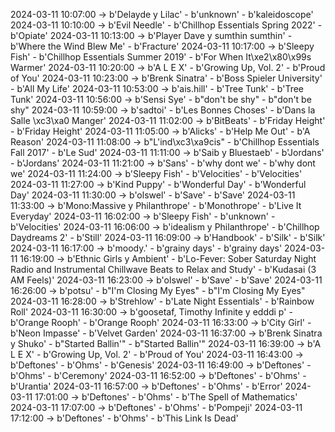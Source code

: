 2024-03-11 10:07:00 -> b'Delayde y Lilac' - b'unknown' - b'kaleidoscope'
2024-03-11 10:10:00 -> b'Evil Needle' - b'Chillhop Essentials Spring 2022' - b'Opiate'
2024-03-11 10:13:00 -> b'Player Dave y sumthin sumthin' - b'Where the Wind Blew Me' - b'Fracture'
2024-03-11 10:17:00 -> b'Sleepy Fish' - b'Chillhop Essentials Summer 2019' - b'For When It\xe2\x80\x99s Warmer'
2024-03-11 10:20:00 -> b'A L E X' - b'Growing Up, Vol. 2' - b'Proud of You'
2024-03-11 10:23:00 -> b'Brenk Sinatra' - b'Boss Spieler University' - b'All My Life'
2024-03-11 10:53:00 -> b'ais.hill' - b'Tree Tunk' - b'Tree Tunk'
2024-03-11 10:56:00 -> b'Sensi Sye' - b"don't be shy" - b"don't be shy"
2024-03-11 10:59:00 -> b'sadtoi' - b'Les Bonnes Choses' - b'Dans la Salle \xc3\xa0 Manger'
2024-03-11 11:02:00 -> b'BitBeats' - b'Friday Height' - b'Friday Height'
2024-03-11 11:05:00 -> b'Alicks' - b'Help Me Out' - b'A Reason'
2024-03-11 11:08:00 -> b"L'ind\xc3\xa9cis" - b'Chillhop Essentials Fall 2017' - b'Le Sud'
2024-03-11 11:11:00 -> b'Saib y Bluestaeb' - b'Jordans' - b'Jordans'
2024-03-11 11:21:00 -> b'Sans' - b'why dont we' - b'why dont we'
2024-03-11 11:24:00 -> b'Sleepy Fish' - b'Velocities' - b'Velocities'
2024-03-11 11:27:00 -> b'Kind Puppy' - b'Wonderful Day' - b'Wonderful Day'
2024-03-11 11:30:00 -> b'olswel' - b'Save' - b'Save'
2024-03-11 11:33:00 -> b'Mono:Massive y Philanthrope' - b'Monothrope' - b'Live It Everyday'
2024-03-11 16:02:00 -> b'Sleepy Fish' - b'unknown' - b'Velocities'
2024-03-11 16:06:00 -> b'idealism y Philanthrope' - b'Chillhop Daydreams 2' - b'Still'
2024-03-11 16:09:00 -> b'Handbook' - b'Silk' - b'Silk'
2024-03-11 16:17:00 -> b'moody.' - b'grainy days' - b'grainy days'
2024-03-11 16:19:00 -> b'Ethnic Girls y Ambient' - b'Lo-Fever: Sober Saturday Night Radio and Instrumental Chillwave Beats to Relax and Study' - b'Kudasai (3 AM Feels)'
2024-03-11 16:23:00 -> b'olswel' - b'Save' - b'Save'
2024-03-11 16:26:00 -> b'potsu' - b"I'm Closing My Eyes" - b"I'm Closing My Eyes"
2024-03-11 16:28:00 -> b'Strehlow' - b'Late Night Essentials' - b'Rainbow Roll'
2024-03-11 16:30:00 -> b'goosetaf, Timothy Infinite y edddi p' - b'Orange Rooph' - b'Orange Rooph'
2024-03-11 16:33:00 -> b'City Girl' - b'Neon Impasse' - b'Velvet Garden'
2024-03-11 16:37:00 -> b'Brenk Sinatra y Shuko' - b"Started Ballin'" - b"Started Ballin'"
2024-03-11 16:39:00 -> b'A L E X' - b'Growing Up, Vol. 2' - b'Proud of You'
2024-03-11 16:43:00 -> b'Deftones' - b'Ohms' - b'Genesis'
2024-03-11 16:49:00 -> b'Deftones' - b'Ohms' - b'Ceremony'
2024-03-11 16:52:00 -> b'Deftones' - b'Ohms' - b'Urantia'
2024-03-11 16:57:00 -> b'Deftones' - b'Ohms' - b'Error'
2024-03-11 17:01:00 -> b'Deftones' - b'Ohms' - b'The Spell of Mathematics'
2024-03-11 17:07:00 -> b'Deftones' - b'Ohms' - b'Pompeji'
2024-03-11 17:12:00 -> b'Deftones' - b'Ohms' - b'This Link Is Dead'

